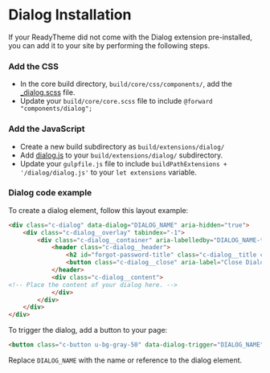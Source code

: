 # Dialog Installation

If your ReadyTheme did not come with the Dialog extension pre-installed, you can add it to your site by performing the following steps.


### Add the CSS
- In the core build directory, `build/core/css/components/`, add the [_dialog.scss](_dialog.scss) file.
- Update your `build/core/core.scss` file to include `@forward "components/dialog";`


### Add the JavaScript
- Create a new build subdirectory as `build/extensions/dialog/`
- Add [dialog.js](dialog.js) to your `build/extensions/dialog/` subdirectory.
- Update your `gulpfile.js` file to include `buildPathExtensions + '/dialog/dialog.js'` to your `let extensions` variable.


### Dialog code example
To create a dialog element, follow this layout example:
```html
<div class="c-dialog" data-dialog="DIALOG_NAME" aria-hidden="true">
	<div class="c-dialog__overlay" tabindex="-1">
		<div class="c-dialog__container" aria-labelledby="DIALOG_NAME-title" aria-modal="true" role="dialog">
			<header class="c-dialog__header">
				<h2 id="forgot-password-title" class="c-dialog__title c-heading-delta u-text-uppercase">Password Lookup</h2>
				<button class="c-dialog__close" aria-label="Close Dialog" data-dialog-close></button>
			</header>
			<div class="c-dialog__content">
<!-- Place the content of your dialog here. -->
			</div>
		</div>
	</div>
</div>
```

To trigger the dialog, add a button to your page:
```html
<button class="c-button u-bg-gray-50" data-dialog-trigger="DIALOG_NAME" type="button">Open Dialog</button>
```
Replace `DIALOG_NAME` with the name or reference to the dialog element.
